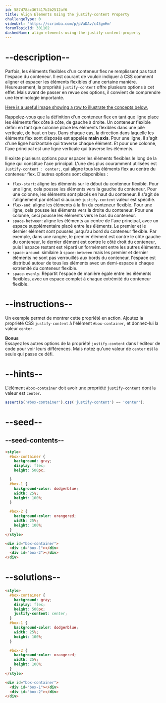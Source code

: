 ```yaml
---
id: 587d78ac367417b2b2512af6
title: Align Elements Using the justify-content Property
challengeType: 0
videoUrl: 'https://scrimba.com/p/pVaDAv/c43gnHm'
forumTopicId: 301102
dashedName: align-elements-using-the-justify-content-property
---
```


# --description--

Parfois, les éléments flexibles d'un conteneur flex ne remplissent pas tout l'espace du conteneur. Il est courant de vouloir indiquer à CSS comment aligner et espacer les éléments flexibles d'une certaine manière. Heureusement, la propriété `justify-content` offre plusieurs options à cet effet. Mais avant de passer en revue ces options, il convient de comprendre une terminologie importante.

[Here is a useful image showing a row to illustrate the concepts below.](https://www.w3.org/TR/css-flexbox-1/images/flex-direction-terms.svg)

Rappelez-vous que la définition d'un conteneur flex en tant que ligne place les éléments flex côte à côte, de gauche à droite. Un conteneur flexible défini en tant que colonne place les éléments flexibles dans une pile verticale, de haut en bas. Dans chaque cas, la direction dans laquelle les éléments flex sont disposés est appelée **main axis**. Pour une ligne, il s'agit d'une ligne horizontale qui traverse chaque élément. Et pour une colonne, l'axe principal est une ligne verticale qui traverse les éléments.

Il existe plusieurs options pour espacer les éléments flexibles le long de la ligne qui constitue l'axe principal. L'une des plus couramment utilisées est `Justify-content : center;`, qui aligne tous les éléments flex au centre du conteneur flex. D'autres options sont disponibles :

<ul><li><code>flex-start</code>: aligne les éléments sur le début du conteneur flexible. Pour une ligne, cela pousse les éléments vers la gauche du conteneur. Pour une colonne, les éléments sont placés en haut du conteneur. Il s'agit de l'alignement par défaut si aucune <code>justify-content</code> valeur est spécifié.</li><li><code>flex-end</code>: aligne les éléments à la fin du conteneur flexible. Pour une ligne, cela pousse les éléments vers la droite du conteneur. Pour une colonne, ceci pousse les éléments vers le bas du conteneur.</li><li><code>space-between</code>: aligne les éléments au centre de l'axe principal, avec un espace supplémentaire placé entre les éléments. Le premier et le dernier élément sont poussés jusqu'au bord du conteneur flexible. Par exemple, dans une rangée, le premier élément est contre le côté gauche du conteneur, le dernier élément est contre le côté droit du conteneur, puis l'espace restant est réparti uniformément entre les autres éléments.</li><li><code>space-around</code>: similaire à <code>space-between</code> mais les premier et dernier éléments ne sont pas verrouillés aux bords du conteneur, l'espace est distribué autour de tous les éléments avec un demi-espace à chaque extrémité du conteneur flexible.</li><li><code>space-evenly</code>: Répartit l'espace de manière égale entre les éléments flexibles, avec un espace complet à chaque extrémité du conteneur flexible.</li></ul>

# --instructions--

Un exemple permet de montrer cette propriété en action. Ajoutez la propriété CSS `justify-content` à l'élément `#box-container`, et donnez-lui la valeur `center`.

**Bonus**  
Essayez les autres options de la propriété `justify-content` dans l'éditeur de code pour voir leurs différences. Mais notez qu'une valeur de `center` est la seule qui passe ce défi.

# --hints--

L'élément `#box-container` doit avoir une propriété `justify-content` dont la valeur est `center`.

```js
assert($('#box-container').css('justify-content') == 'center');
```

# --seed--

## --seed-contents--

```html
<style>
  #box-container {
    background: gray;
    display: flex;
    height: 500px;

  }
  #box-1 {
    background-color: dodgerblue;
    width: 25%;
    height: 100%;
  }

  #box-2 {
    background-color: orangered;
    width: 25%;
    height: 100%;
  }
</style>

<div id="box-container">
  <div id="box-1"></div>
  <div id="box-2"></div>
</div>
```

# --solutions--

```html
<style>
  #box-container {
    background: gray;
    display: flex;
    height: 500px;
    justify-content: center;
  }
  #box-1 {
    background-color: dodgerblue;
    width: 25%;
    height: 100%;
  }

  #box-2 {
    background-color: orangered;
    width: 25%;
    height: 100%;
  }
</style>

<div id="box-container">
  <div id="box-1"></div>
  <div id="box-2"></div>
</div>
```
